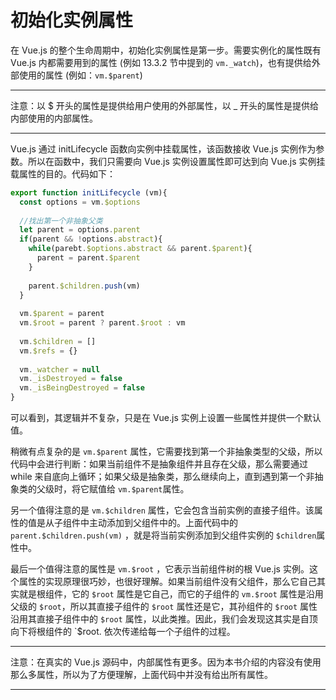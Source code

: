 # 初始化实例属性

在 Vue.js 的整个生命周期中，初始化实例属性是第一步。需要实例化的属性既有 Vue.js 内都需要用到的属性 (例如 13.3.2 节中提到的 `vm._watch`)，也有提供给外部使用的属性 (例如：`vm.$parent`)

------

注意：以 $ 开头的属性是提供给用户使用的外部属性，以 _ 开头的属性是提供给内部使用的内部属性。

------

Vue.js 通过 initLifecycle 函数向实例中挂载属性，该函数接收 Vue.js 实例作为参数。所以在函数中，我们只需要向 Vue.js 实例设置属性即可达到向  Vue.js 实例挂载属性的目的。代码如下：

```javascript
export function initLifecycle (vm){
  const options = vm.$options
  
  //找出第一个非抽象父类
  let parent = options.parent
  if(parent && !options.abstract){
    while(parebt.$options.abstract && parent.$parent){
      parent = parent.$parent
    }
    
    parent.$children.push(vm)
  }
  
  vm.$parent = parent
  vm.$root = parent ? parent.$root : vm
  
  vm.$children = []
  vm.$refs = {}
  
  vm._watcher = null
  vm._isDestroyed = false
  vm._isBeingDestroyed = false
}
```

可以看到，其逻辑并不复杂，只是在 Vue.js 实例上设置一些属性并提供一个默认值。

稍微有点复杂的是 `vm.$parent` 属性，它需要找到第一个非抽象类型的父级，所以代码中会进行判断：如果当前组件不是抽象组件并且存在父级，那么需要通过 while 来自底向上循环；如果父级是抽象类，那么继续向上，直到遇到第一个非抽象类的父级时，将它赋值给  `vm.$parent`属性。



另一个值得注意的是  `vm.$children` 属性，它会包含当前实例的直接子组件。该属性的值是从子组件中主动添加到父组件中的。上面代码中的 `parent.$children.push(vm)` ，就是将当前实例添加到父组件实例的  `$children`属性中。



最后一个值得注意的属性是 `vm.$root`  ，它表示当前组件树的根 Vue.js 实例。这个属性的实现原理很巧妙，也很好理解。如果当前组件没有父组件，那么它自己其实就是根组件，它的 `$root`  属性是它自己，而它的子组件的 `vm.$root` 属性是沿用父级的 `$root`，所以其直接子组件的 `$root`  属性还是它，其孙组件的 `$root`  属性沿用其直接子组件中的 `$root` 属性，以此类推。因此，我们会发现这其实是自顶向下将根组件的 `$root.  依次传递给每一个子组件的过程。

------

注意：在真实的 Vue.js 源码中，内部属性有更多。因为本书介绍的内容没有使用那么多属性，所以为了方便理解，上面代码中并没有给出所有属性。

------

